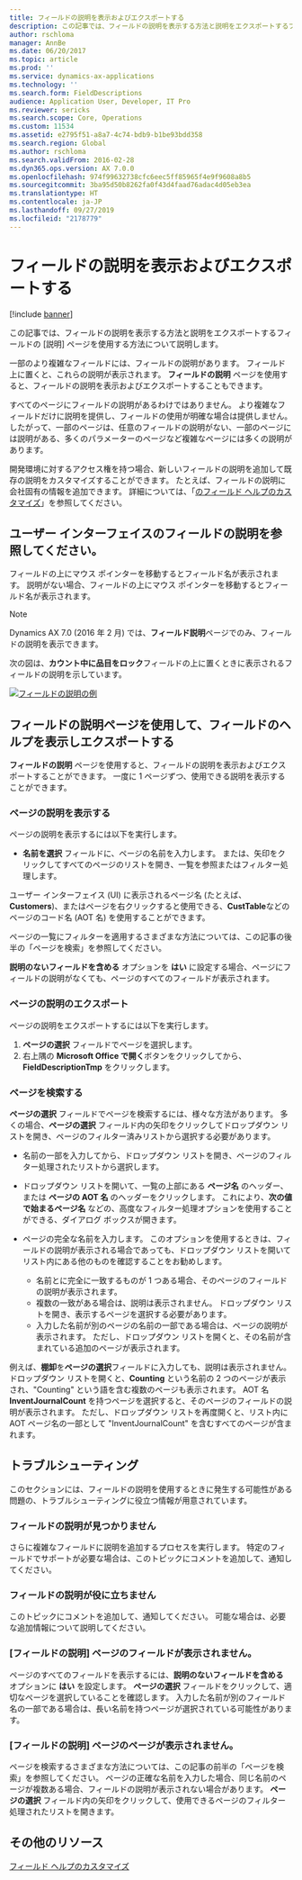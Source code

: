 ```yaml
---
title: フィールドの説明を表示およびエクスポートする
description: この記事では、フィールドの説明を表示する方法と説明をエクスポートするフィールドの [説明] ページを使用する方法について説明します。
author: rschloma
manager: AnnBe
ms.date: 06/20/2017
ms.topic: article
ms.prod: ''
ms.service: dynamics-ax-applications
ms.technology: ''
ms.search.form: FieldDescriptions
audience: Application User, Developer, IT Pro
ms.reviewer: sericks
ms.search.scope: Core, Operations
ms.custom: 11534
ms.assetid: e2795f51-a8a7-4c74-bdb9-b1be93bdd358
ms.search.region: Global
ms.author: rschloma
ms.search.validFrom: 2016-02-28
ms.dyn365.ops.version: AX 7.0.0
ms.openlocfilehash: 974f99632738cfc6eec5ff85965f4e9f9608a8b5
ms.sourcegitcommit: 3ba95d50b8262fa0f43d4faad76adac4d05eb3ea
ms.translationtype: HT
ms.contentlocale: ja-JP
ms.lasthandoff: 09/27/2019
ms.locfileid: "2178779"
---
```

# <a name="view-and-export-field-descriptions"></a>フィールドの説明を表示およびエクスポートする

[!include [banner](../includes/banner.md)]

この記事では、フィールドの説明を表示する方法と説明をエクスポートするフィールドの [説明] ページを使用する方法について説明します。

一部のより複雑なフィールドには、フィールドの説明があります。 フィールド上に置くと、これらの説明が表示されます。 **フィールドの説明** ページを使用すると、フィールドの説明を表示およびエクスポートすることもできます。

すべてのページにフィールドの説明があるわけではありません。 より複雑なフィールドだけに説明を提供し、フィールドの使用が明確な場合は提供しません。 したがって、一部のページは、任意のフィールドの説明がない、一部のページには説明がある、多くのパラメーターのページなど複雑なページには多くの説明があります。

開発環境に対するアクセス権を持つ場合、新しいフィールドの説明を追加して既存の説明をカスタマイズすることができます。 たとえば、フィールドの説明に会社固有の情報を追加できます。 詳細については、「[のフィールド ヘルプのカスタマイズ](../../dev-itpro/user-interface/customize-field-help.md)」を参照してください。

## <a name="see-field-descriptions-in-the-user-interface"></a>ユーザー インターフェイスのフィールドの説明を参照してください。

フィールドの上にマウス ポインターを移動するとフィールド名が表示されます。 説明がない場合、フィールドの上にマウス ポインターを移動するとフィールド名が表示されます。

> [!NOTE]
> Dynamics AX 7.0 (2016 年 2 月) では、**フィールド説明**ページでのみ、フィールドの説明を表示できます。

次の図は、**カウント中に品目をロック**フィールドの上に置くときに表示されるフィールドの説明を示しています。

[![フィールドの説明の例](./media/field-description.png)](./media/field-description.png)

## <a name="use-the-field-descriptions-page-to-view-and-export-field-help"></a>フィールドの説明ページを使用して、フィールドのヘルプを表示しエクスポートする

**フィールドの説明** ページを使用すると、フィールドの説明を表示およびエクスポートすることができます。 一度に 1 ページずつ、使用できる説明を表示することができます。

### <a name="view-the-descriptions-for-a-page"></a>ページの説明を表示する

ページの説明を表示するには以下を実行します。

- **名前を選択** フィールドに、ページの名前を入力します。 または、矢印をクリックしてすべてのページのリストを開き、一覧を参照またはフィルター処理します。

ユーザー インターフェイス (UI) に表示されるページ名 (たとえば、**Customers**)、またはページを右クリックすると使用できる、**CustTable**などのページのコード名 (AOT 名) を使用することができます。

ページの一覧にフィルターを適用するさまざまな方法については、この記事の後半の「ページを検索」を参照してください。

**説明のないフィールドを含める** オプションを **はい** に設定する場合、ページにフィールドの説明がなくても、ページのすべてのフィールドが表示されます。

### <a name="export-the-descriptions-for-a-page"></a>ページの説明のエクスポート

ページの説明をエクスポートするには以下を実行します。

1. **ページの選択** フィールドでページを選択します。
2. 右上隅の **Microsoft Office で開く**ボタンをクリックしてから、**FieldDescriptionTmp** をクリックします。

### <a name="searching-for-a-page"></a>ページを検索する

**ページの選択** フィールドでページを検索するには、様々な方法があります。 多くの場合、**ページの選択** フィールド内の矢印をクリックしてドロップダウン リストを開き、ページのフィルター済みリストから選択する必要があります。

- 名前の一部を入力してから、ドロップダウン リストを開き、ページのフィルター処理されたリストから選択します。
- ドロップダウン リストを開いて、一覧の上部にある **ページ名** のヘッダー、または **ページの AOT 名** のヘッダーをクリックします。 これにより、**次の値で始まるページ名** などの、高度なフィルター処理オプションを使用することができる、ダイアログ ボックスが開きます。
- ページの完全な名前を入力します。 このオプションを使用するときは、フィールドの説明が表示される場合であっても、ドロップダウン リストを開いてリスト内にある他のものを確認することをお勧めします。

    - 名前とに完全に一致するものが 1 つある場合、そのページのフィールドの説明が表示されます。
    - 複数の一致がある場合は、説明は表示されません。 ドロップダウン リストを開き、表示するページを選択する必要があります。
    - 入力した名前が別のページの名前の一部である場合は、ページの説明が表示されます。 ただし、ドロップダウン リストを開くと、その名前が含まれている追加のページが表示されます。

例えば、**棚卸**を**ページの選択**フィールドに入力しても、説明は表示されません。 ドロップダウン リストを開くと、**Counting** という名前の 2 つのページが表示され、"Counting" という語を含む複数のページも表示されます。 AOT 名 **InventJournalCount** を持つページを選択すると、そのページのフィールドの説明が表示されます。 ただし、ドロップダウン リストを再度開くと、リスト内に AOT ページ名の一部として "InventJournalCount" を含むすべてのページが含まれます。

## <a name="troubleshooting"></a>トラブルシューティング

このセクションには、フィールドの説明を使用するときに発生する可能性がある問題の、トラブルシューティングに役立つ情報が用意されています。

### <a name="i-cant-find-a-field-description"></a>フィールドの説明が見つかりません

さらに複雑なフィールドに説明を追加するプロセスを実行します。 特定のフィールドでサポートが必要な場合は、このトピックにコメントを追加して、通知してください。

### <a name="the-field-description-isnt-helpful"></a>フィールドの説明が役に立ちません

このトピックにコメントを追加して、通知してください。 可能な場合は、必要な追加情報について説明してください。

### <a name="i-cant-find-a-field-on-the-field-descriptions-page"></a>[フィールドの説明] ページのフィールドが表示されません。

ページのすべてのフィールドを表示するには、**説明のないフィールドを含める** オプションに **はい** を設定します。 **ページの選択** フィールドをクリックして、適切なページを選択していることを確認します。 入力した名前が別のフィールド名の一部である場合は、長い名前を持つページが選択されている可能性があります。

### <a name="i-cant-find-a-page-on-the-field-descriptions-page"></a>[フィールドの説明] ページのページが表示されません。

ページを検索するさまざまな方法については、この記事の前半の「ページを検索」を参照してください。 ページの正確な名前を入力した場合、同じ名前のページが複数ある場合、フィールドの説明が表示されない場合があります。 **ページの選択** フィールド内の矢印をクリックして、使用できるページのフィルター処理されたリストを開きます。

## <a name="additional-resources"></a>その他のリソース

[フィールド ヘルプのカスタマイズ](../../dev-itpro/user-interface/customize-field-help.md)
